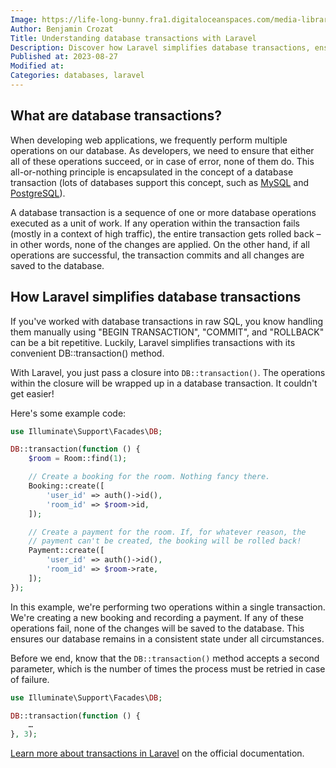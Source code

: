 ```yaml
---
Image: https://life-long-bunny.fra1.digitaloceanspaces.com/media-library/production/49/6670916_irmo0q.png
Author: Benjamin Crozat
Title: Understanding database transactions with Laravel
Description: Discover how Laravel simplifies database transactions, ensuring all-or-nothing operations and maintaining consistent database state.
Published at: 2023-08-27
Modified at: 
Categories: databases, laravel
---
```


## What are database transactions?

When developing web applications, we frequently perform multiple operations on our database. As developers, we need to ensure that either all of these operations succeed, or in case of error, none of them do. This all-or-nothing principle is encapsulated in the concept of a database transaction (lots of databases support this concept, such as [MySQL](https://dev.mysql.com/doc/refman/8.0/en/commit.html) and [PostgreSQL](https://www.postgresql.org/docs/current/tutorial-transactions.html)).

A database transaction is a sequence of one or more database operations executed as a unit of work. If any operation within the transaction fails (mostly in a context of high traffic), the entire transaction gets rolled back – in other words, none of the changes are applied. On the other hand, if all operations are successful, the transaction commits and all changes are saved to the database.

## How Laravel simplifies database transactions

If you've worked with database transactions in raw SQL, you know handling them manually using "BEGIN TRANSACTION", "COMMIT", and "ROLLBACK" can be a bit repetitive. Luckily, Laravel simplifies transactions with its convenient DB::transaction() method.

With Laravel, you just pass a closure into `DB::transaction()`. The operations within the closure will be wrapped up in a database transaction. It couldn't get easier!

Here's some example code:

```php
use Illuminate\Support\Facades\DB;

DB::transaction(function () {
    $room = Room::find(1);

    // Create a booking for the room. Nothing fancy there.
    Booking::create([
        'user_id' => auth()->id(),
        'room_id' => $room->id,
    ]);

    // Create a payment for the room. If, for whatever reason, the
    // payment can't be created, the booking will be rolled back!
    Payment::create([
        'user_id' => auth()->id(),
        'room_id' => $room->rate,
    ]);
});
```

In this example, we're performing two operations within a single transaction. We're creating a new booking and recording a payment. If any of these operations fail, none of the changes will be saved to the database. This ensures our database remains in a consistent state under all circumstances.

Before we end, know that the `DB::transaction()` method accepts a second parameter, which is the number of times the process must be retried in case of failure.

```php
use Illuminate\Support\Facades\DB;

DB::transaction(function () {
    …
}, 3);
```

[Learn more about transactions in Laravel](https://laravel.com/docs/10.x/database#database-transactions) on the official documentation.